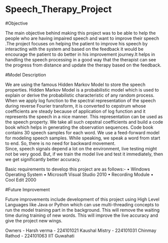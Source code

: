 # Speech_Therapy_Project
#Objective

The main objective behind making this project was to be able to help the people who
are having impaired speech and want to improve their speech .The project focuses on helping the patient to improve his speech by interacting with the system and
based on the feedback it would be encourage the patient to do better in his improvement journey.It helps in handling the speech processing in a good way that the therapist can see the progress from distance and update the therapy based on the feedback.

#Model Description

We are using the famous Hidden Markov Model to store the speech properties. Hidden Markov Model is a probabilistic model which is used to explain or derive the probabilistic characteristic of any random process. When we apply log function to the spectral representation of the speech during reverse Fourier transform, it is converted to cepstrum whose coefficients are steady because of application of log function and it represents the speech in a nice manner. This representation can be used as the speech property. We take all such cepstral coefficients and build a code book which helps in generating the observation sequences. Code book contains 30 speech samples for each word. We use a feed-forward model for modeling speech samples. While speaking, we speak a word from start to end. So, there is no need for backward movement.   
Since, speech signals depend a lot on 
the environment, live testing might not be very good. But, if we train the model live and
test it immediately, then we get significantly better accuracy.

Basic requirements to develop this project are as follows:-
• Windows Operating System
• Microsoft Visual Studio 2010
• Recording Module
• Cool Edit 2000

#Future Improvement

Future improvements include development of this project using High Level
Languages like Java or Python which can use multi-threading concepts to run the model
training part in the background. This will remove the waiting time during training of
new words. This will improve the live accuracy and give the project new wings.

Owners - 
Harsh verma - 224101021
Kaushal Mistry - 224101031
Chinmay Rathod - 224101063
IIT Guwahati
